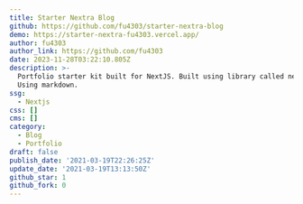 ```yaml
---
title: Starter Nextra Blog
github: https://github.com/fu4303/starter-nextra-blog
demo: https://starter-nextra-fu4303.vercel.app/
author: fu4303
author_link: https://github.com/fu4303
date: 2023-11-28T03:22:10.805Z
description: >-
  Portfolio starter kit built for NextJS. Built using library called nextra.
  Using markdown.
ssg:
  - Nextjs
css: []
cms: []
category:
  - Blog
  - Portfolio
draft: false
publish_date: '2021-03-19T22:26:25Z'
update_date: '2021-03-19T13:13:50Z'
github_star: 1
github_fork: 0
---
```

